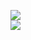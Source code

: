 [![](https://img.shields.io/badge/Made%20With-Github%20Spray-lightgrey.svg?style=for-the-badge&logo=github)](https://github.com/Annihil/github-spray#32044)  
[![](https://i.imgur.com/2DrTn0Z.gif)](https://github.com/Annihil/github-spray)